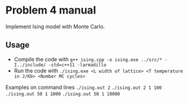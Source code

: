 # Problem 4 manual
Implement Ising model with Monte Carlo.

## Usage
- Compile the code with `g++ ising.cpp -o ising.exe ../src/* -I../include/ -std=c++11 -larmadillo`
- Run the code with `./ising.exe <L width of lattice> <T temperature in J/Kb> <Number MC cycles>`

Examples on command lines 
`./ising.out 2`
`./ising.out 2 1 100`
`./ising.out 50 1 1000`
`./ising.out 50 1 10000`

